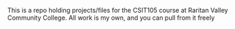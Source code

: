 This is a repo holding projects/files for the CSIT105 course at Raritan Valley Community College. All work is my own, and you can pull from it freely
